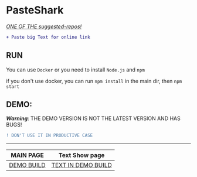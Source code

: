 # PasteShark
[*ONE OF THE suggested-repos!*](https://sharkbyteprojects.github.io/suggested-repos/)

```diff
+ Paste big Text for online link
```

## RUN
You can use `Docker` or you need to install `Node.js` and `npm`

if you don't use docker, you can run `npm install` in the main dir, then `npm start`

## DEMO:
***Warning***: THE DEMO VERSION IS NOT THE LATEST VERSION AND HAS BUGS!

```diff
! DON'T USE IT IN PRODUCTIVE CASE
```

---

MAIN PAGE									| Text Show page
------------------------------------------- | --------------------------------------------------------------------------
[DEMO BUILD](https://pasteshark.glitch.me/)	| [TEXT IN DEMO BUILD](https://pasteshark.glitch.me#ecc84ac050b4001cf143eb1fc99efe9c)

